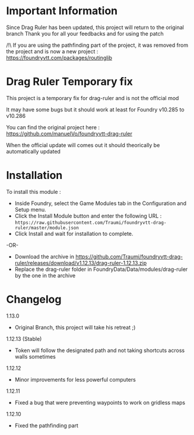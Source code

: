 # Important Information

Since Drag Ruler has been updated, this project will return to the original branch
Thank you for all your feedbacks and for using the patch

/!\ If you are using the pathfinding part of the project, it was removed from the project and is now a new project : https://foundryvtt.com/packages/routinglib

# Drag Ruler Temporary fix
This project is a temporary fix for drag-ruler and is not the official mod

It may have some bugs but it should work at least for Foundry v10.285 to v10.286

You can find the original project here : https://github.com/manuelVo/foundryvtt-drag-ruler

When the official update will comes out it should theorically be automatically updated

# Installation

To install this module :

- Inside Foundry, select the Game Modules tab in the Configuration and Setup menu.
- Click the Install Module button and enter the following URL : `https://raw.githubusercontent.com/Traumi/foundryvtt-drag-ruler/master/module.json`
- Click Install and wait for installation to complete.

-OR-

- Download the archive in https://github.com/Traumi/foundryvtt-drag-ruler/releases/download/v1.12.13/drag-ruler-1.12.13.zip
- Replace the drag-ruler folder in FoundryData/Data/modules/drag-ruler by the one in the archive

# Changelog

1.13.0
- Original Branch, this project will take his retreat ;)

1.12.13 (Stable)
- Token will follow the designated path and not taking shortcuts across walls sometimes

1.12.12
- Minor improvements for less powerful computers

1.12.11
- Fixed a bug that were preventing waypoints to work on gridless maps

1.12.10
- Fixed the pathfinding part

